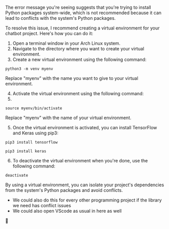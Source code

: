 The error message you're seeing suggests that you're trying to install Python packages system-wide, which is not recommended because it can lead to conflicts with the system's Python packages.

To resolve this issue, I recommend creating a virtual environment for your chatbot project. Here's how you can do it:

1. Open a terminal window in your Arch Linux system.
2. Navigate to the directory where you want to create your virtual environment.
3. Create a new virtual environment using the following command:

`python3 -m venv myenv`

Replace "myenv" with the name you want to give to your virtual environment.

4. Activate the virtual environment using the following command:
5. 
`source myenv/bin/activate`

Replace "myenv" with the name of your virtual environment.

5. Once the virtual environment is activated, you can install TensorFlow and Keras using pip3:

`pip3 install tensorflow`

`pip3 install keras`

6. To deactivate the virtual environment when you're done, use the following command:

`deactivate`

By using a virtual environment, you can isolate your project's dependencies from the system's Python packages and avoid conflicts.

- We could also do this for every other programming project if the library we need has conflict issues 
- We could also open VScode as usual in here as well 

🤔
